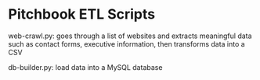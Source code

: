 # Pitchbook ETL Scripts

web-crawl.py: goes through a list of websites and extracts meaningful data such as contact forms, executive information, then transforms data into a CSV

db-builder.py: load data into a MySQL database 
